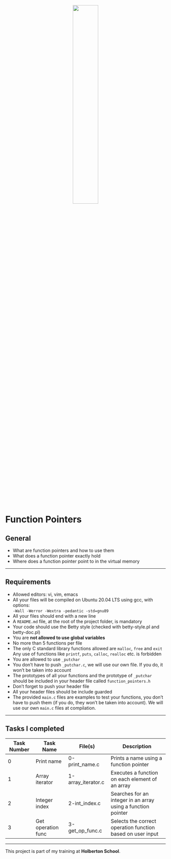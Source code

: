 <p align="center">
   <img src="https://github.com/user-attachments/assets/7d564981-cb81-43e7-819a-25ffcfc5bd72" width="40%" height="40%"/>
</p>

# Function Pointers

## General

- What are function pointers and how to use them
- What does a function pointer exactly hold
- Where does a function pointer point to in the virtual memory

---

## Requirements

- Allowed editors: vi, vim, emacs
- All your files will be compiled on Ubuntu 20.04 LTS using gcc, with options:  
  `-Wall -Werror -Wextra -pedantic -std=gnu89`
- All your files should end with a new line
- A `README.md` file, at the root of the project folder, is mandatory
- Your code should use the Betty style (checked with betty-style.pl and betty-doc.pl)
- You are **not allowed to use global variables**
- No more than 5 functions per file
- The only C standard library functions allowed are `malloc`, `free` and `exit`  
  Any use of functions like `printf`, `puts`, `calloc`, `realloc` etc. is forbidden
- You are allowed to use `_putchar`
- You don’t have to push `_putchar.c`, we will use our own file. If you do, it won’t be taken into account
- The prototypes of all your functions and the prototype of `_putchar` should be included in your header file called `function_pointers.h`
- Don’t forget to push your header file
- All your header files should be include guarded
- The provided `main.c` files are examples to test your functions, you don’t have to push them (if you do, they won’t be taken into account). We will use our own `main.c` files at compilation.

---


## Tasks I completed

| Task Number | Task Name           | File(s)              | Description                           |
|-------------|---------------------|----------------------|-------------------------------------|
| 0           | Print name          | 0-print_name.c       | Prints a name using a function pointer |
| 1           | Array iterator      | 1-array_iterator.c   | Executes a function on each element of an array |
| 2           | Integer index       | 2-int_index.c        | Searches for an integer in an array using a function pointer |
| 3           | Get operation func  | 3-get_op_func.c      | Selects the correct operation function based on user input |

---

This project is part of my training at **Holberton School**.

